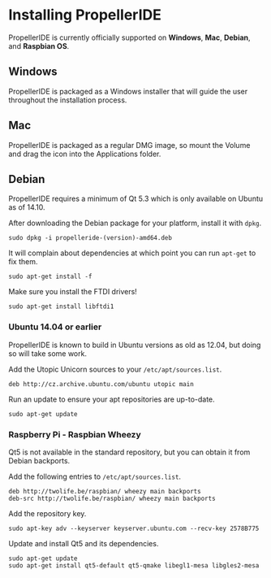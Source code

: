 # Installing PropellerIDE

PropellerIDE is currently officially supported on **Windows**, **Mac**, **Debian**, and **Raspbian OS**.

## Windows

PropellerIDE is packaged as a Windows installer that will guide the user throughout the installation process.

## Mac

PropellerIDE is packaged as a regular DMG image, so mount the Volume and drag the icon into the Applications folder.

## Debian

PropellerIDE requires a minimum of Qt 5.3 which is only available on Ubuntu as of
14.10.

After downloading the Debian package for your platform, install it with `dpkg`.

```
sudo dpkg -i propelleride-(version)-amd64.deb
```

It will complain about dependencies at which point you can run `apt-get` to fix them.

```
sudo apt-get install -f
```

Make sure you install the FTDI drivers!

```
sudo apt-get install libftdi1
```

### Ubuntu 14.04 or earlier

PropellerIDE is known to build in Ubuntu versions as old as 12.04, but doing so will take some work.

Add the Utopic Unicorn sources to your `/etc/apt/sources.list`.

```
deb http://cz.archive.ubuntu.com/ubuntu utopic main
```

Run an update to ensure your apt repositories are up-to-date.

```
sudo apt-get update
```

### Raspberry Pi - Raspbian Wheezy

Qt5 is not available in the standard repository, but you can obtain it from Debian backports.

Add the following entries to `/etc/apt/sources.list`.

```
deb http://twolife.be/raspbian/ wheezy main backports
deb-src http://twolife.be/raspbian/ wheezy main backports
```

Add the repository key.

```
sudo apt-key adv --keyserver keyserver.ubuntu.com --recv-key 2578B775
```

Update and install Qt5 and its dependencies.

```
sudo apt-get update
sudo apt-get install qt5-default qt5-qmake libegl1-mesa libgles2-mesa
```
